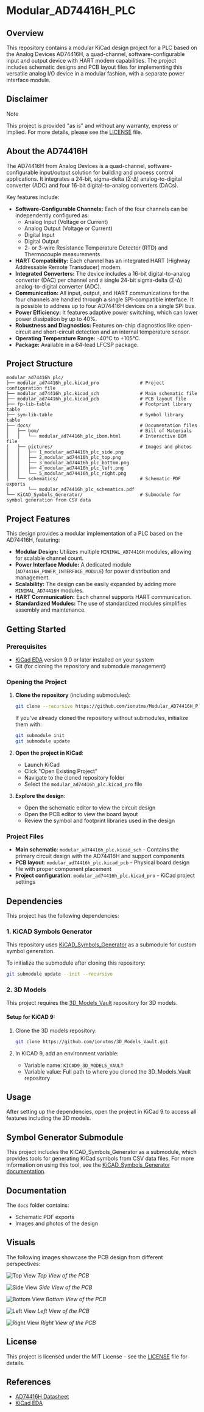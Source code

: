 # Modular_AD74416H_PLC

## Overview

This repository contains a modular KiCad design project for a PLC based on the Analog Devices AD74416H, a quad-channel, software-configurable input and output device with HART modem capabilities. The project includes schematic designs and PCB layout files for implementing this versatile analog I/O device in a modular fashion, with a separate power interface module.

## Disclaimer

> [!NOTE]
> This project is provided "as is" and without any warranty, express or implied. For more details, please see the [LICENSE](LICENSE) file.

## About the AD74416H

The AD74416H from Analog Devices is a quad-channel, software-configurable input/output solution for building and process control applications. It integrates a 24-bit, sigma-delta (Σ-Δ) analog-to-digital converter (ADC) and four 16-bit digital-to-analog converters (DACs).

Key features include:

- **Software-Configurable Channels:** Each of the four channels can be independently configured as:
  - Analog Input (Voltage or Current)
  - Analog Output (Voltage or Current)
  - Digital Input
  - Digital Output
  - 2- or 3-wire Resistance Temperature Detector (RTD) and Thermocouple measurements
- **HART Compatibility:** Each channel has an integrated HART (Highway Addressable Remote Transducer) modem.
- **Integrated Converters:** The device includes a 16-bit digital-to-analog converter (DAC) per channel and a single 24-bit sigma-delta (Σ-Δ) analog-to-digital converter (ADC).
- **Communication:** All input, output, and HART communications for the four channels are handled through a single SPI-compatible interface. It is possible to address up to four AD74416H devices on a single SPI bus.
- **Power Efficiency:** It features adaptive power switching, which can lower power dissipation by up to 40%.
- **Robustness and Diagnostics:** Features on-chip diagnostics like open-circuit and short-circuit detection and an internal temperature sensor.
- **Operating Temperature Range:** -40°C to +105°C.
- **Package:** Available in a 64-lead LFCSP package.

## Project Structure

```
modular_ad74416h_plc/
├── modular_ad74416h_plc.kicad_pro               # Project configuration file
├── modular_ad74416h_plc.kicad_sch               # Main schematic file
├── modular_ad74416h_plc.kicad_pcb               # PCB layout file
├── fp-lib-table                                 # Footprint library table
├── sym-lib-table                                # Symbol library table
├── docs/                                        # Documentation files
│   ├── bom/                                     # Bill of Materials
│   │   └── modular_ad74416h_plc_ibom.html       # Interactive BOM file
│   ├── pictures/                                # Images and photos
│   │   ├── 1_modular_ad74416h_plc_side.png
│   │   ├── 2_modular_ad74416h_plc_top.png
│   │   ├── 3_modular_ad74416h_plc_bottom.png
│   │   ├── 4_modular_ad74416h_plc_left.png
│   │   └── 5_modular_ad74416h_plc_right.png
│   └── schematics/                              # Schematic PDF exports
│       └── modular_ad74416h_plc_schematics.pdf
└── KiCAD_Symbols_Generator/                     # Submodule for symbol generation from CSV data
```

## Project Features

This design provides a modular implementation of a PLC based on the AD74416H, featuring:

- **Modular Design:** Utilizes multiple `MINIMAL_AD74416H` modules, allowing for scalable channel count.
- **Power Interface Module:** A dedicated module (`AD74416H_POWER_INTERFACE_MODULE`) for power distribution and management.
- **Scalability:** The design can be easily expanded by adding more `MINIMAL_AD74416H` modules.
- **HART Communication:** Each channel supports HART communication.
- **Standardized Modules:** The use of standardized modules simplifies assembly and maintenance.

## Getting Started

### Prerequisites

- [KiCad EDA](https://www.kicad.org/) version 9.0 or later installed on your system
- Git (for cloning the repository and submodule management)

### Opening the Project

1. **Clone the repository** (including submodules):
   ```bash
   git clone --recursive https://github.com/ionutms/Modular_AD74416H_PLC.git
   ```
   
   If you've already cloned the repository without submodules, initialize them with:
   ```bash
   git submodule init
   git submodule update
   ```

2. **Open the project in KiCad**:
   - Launch KiCad
   - Click "Open Existing Project"
   - Navigate to the cloned repository folder
   - Select the `modular_ad74416h_plc.kicad_pro` file

3. **Explore the design**:
   - Open the schematic editor to view the circuit design
   - Open the PCB editor to view the board layout
   - Review the symbol and footprint libraries used in the design

### Project Files

- **Main schematic**: `modular_ad74416h_plc.kicad_sch` - Contains the primary circuit design with the AD74416H and support components
- **PCB layout**: `modular_ad74416h_plc.kicad_pcb` - Physical board design file with proper component placement
- **Project configuration**: `modular_ad74416h_plc.kicad_pro` - KiCad project settings

## Dependencies

This project has the following dependencies:

### 1. KiCAD Symbols Generator

This repository uses [KiCAD_Symbols_Generator](https://github.com/ionutms/KiCAD_Symbols_Generator) as a submodule for custom symbol generation.

To initialize the submodule after cloning this repository:

```bash
git submodule update --init --recursive
```

### 2. 3D Models

This project requires the [3D_Models_Vault](https://github.com/ionutms/3D_Models_Vault) repository for 3D models.

#### Setup for KiCAD 9:

1. Clone the 3D models repository:
   ```bash
   git clone https://github.com/ionutms/3D_Models_Vault.git
   ```

2. In KiCAD 9, add an environment variable:
   - Variable name: `KICAD9_3D_MODELS_VAULT`
   - Variable value: Full path to where you cloned the 3D_Models_Vault repository

## Usage

After setting up the dependencies, open the project in KiCad 9 to access all features including the 3D models.

## Symbol Generator Submodule

This project includes the KiCAD_Symbols_Generator as a submodule, which provides tools for generating KiCad symbols from CSV data files. For more information on using this tool, see the [KiCAD_Symbols_Generator documentation](modular_ad74416h_plc/KiCAD_Symbols_Generator/README.md).

## Documentation

The `docs` folder contains:
- Schematic PDF exports
- Images and photos of the design

## Visuals

The following images showcase the PCB design from different perspectives:

![Top View](modular_ad74416h_plc/docs/pictures/2_modular_ad74416h_plc_top.png)
*Top View of the PCB*

![Side View](modular_ad74416h_plc/docs/pictures/1_modular_ad74416h_plc_side.png)
*Side View of the PCB*

![Bottom View](modular_ad74416h_plc/docs/pictures/3_modular_ad74416h_plc_bottom.png)
*Bottom View of the PCB*

![Left View](modular_ad74416h_plc/docs/pictures/4_modular_ad74416h_plc_left.png)
*Left View of the PCB*

![Right View](modular_ad74416h_plc/docs/pictures/5_modular_ad74416h_plc_right.png)
*Right View of the PCB*

## License

This project is licensed under the MIT License - see the [LICENSE](LICENSE) file for details.

## References

- [AD74416H Datasheet](https://www.analog.com/media/en/technical-documentation/data-sheets/ad74416h.pdf)
- [KiCad EDA](https://www.kicad.org/)
